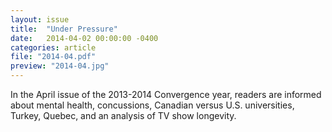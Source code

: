 ```yaml
---
layout: issue
title:  "Under Pressure"
date:   2014-04-02 00:00:00 -0400
categories: article
file: "2014-04.pdf"
preview: "2014-04.jpg"
---
```


In the April issue of the 2013-2014 Convergence year, readers are informed about mental health, concussions, Canadian versus U.S. universities, Turkey, Quebec, and an analysis of TV show longevity.
